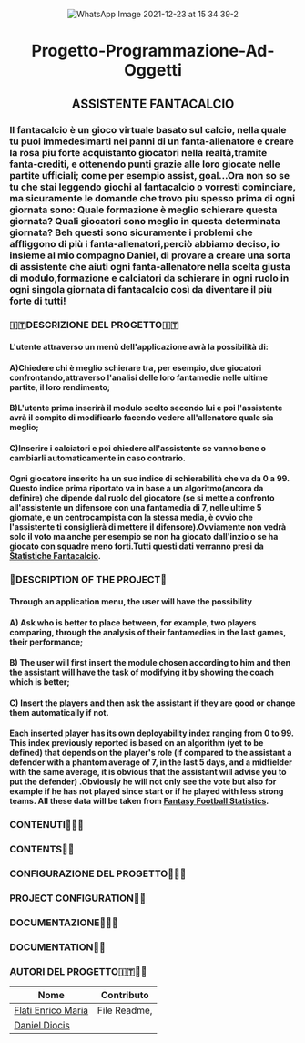 <div align="center">


![WhatsApp Image 2021-12-23 at 15 34 39-2](https://user-images.githubusercontent.com/92955826/147258306-3877f2b7-88c4-4a77-8c1e-5d16e4513a52.jpeg)


  
  
# Progetto-Programmazione-Ad-Oggetti
##                                                              ASSISTENTE FANTACALCIO

</div>

### Il fantacalcio è un gioco virtuale basato sul calcio, nella quale tu puoi immedesimarti nei panni di un fanta-allenatore e creare la rosa piu forte acquistanto giocatori nella realtà,tramite fanta-crediti, e ottenendo punti grazie alle loro giocate nelle partite ufficiali; come per esempio assist, goal...Ora non so se tu che stai leggendo giochi al fantacalcio o vorresti cominciare, ma sicuramente le domande che trovo piu spesso prima di ogni giornata sono: Quale formazione è meglio schierare questa giornata? Quali giocatori sono meglio in questa determinata giornata? Beh questi sono sicuramente i problemi che affliggono di più i fanta-allenatori,perciò abbiamo deciso, io insieme al mio compagno Daniel, di provare a creare una sorta di assistente che aiuti ogni fanta-allenatore nella scelta giusta di modulo,formazione e calciatori da schierare in ogni ruolo in ogni singola giornata di fantacalcio così da diventare il più forte di tutti!
###                                                         :it:DESCRIZIONE DEL PROGETTO:it:
#### L'utente attraverso un menù dell'applicazione avrà la possibilità di:
#### A)Chiedere chi è meglio schierare tra, per esempio, due giocatori confrontando,attraverso l'analisi delle loro fantamedie nelle ultime partite, il loro rendimento;
#### B)L'utente prima inserirà il modulo scelto secondo lui e poi l'assistente avrà il compito di modificarlo facendo vedere all'allenatore quale sia meglio;
#### C)Inserire i calciatori e poi chiedere all'assistente se vanno bene o cambiarli automaticamente in caso contrario.
#### Ogni giocatore inserito ha un suo indice di schierabilità che va da 0 a 99. Questo indice prima riportato va in base a un algoritmo(ancora da definire) che dipende dal ruolo del giocatore (se si mette a confronto all'assistente un difensore con una fantamedia di 7, nelle ultime 5 giornate, e un centrocampista con la stessa media, è ovvio che l'assistente ti consiglierà di mettere il difensore).Ovviamente non vedrà solo il voto ma anche per esempio se non ha giocato dall'inzio o se ha giocato con squadre meno forti.Tutti questi dati verranno presi da [Statistiche Fantacalcio](https://www.fantacalcio.it/statistiche-serie-a).

###                                                       :england:DESCRIPTION OF THE PROJECT:england:
#### Through an application menu, the user will have the possibility 
#### A) Ask who is better to place between, for example, two players comparing, through the analysis of their fantamedies in the last games, their performance;
#### B) The user will first insert the module chosen according to him and then the assistant will have the task of modifying it by showing the coach which is better;
#### C) Insert the players and then ask the assistant if they are good or change them automatically if not.
#### Each inserted player has its own deployability index ranging from 0 to 99. This index previously reported is based on an algorithm (yet to be defined) that depends on the player's role (if compared to the assistant a defender with a phantom average of 7, in the last 5 days, and a midfielder with the same average, it is obvious that the assistant will advise you to put the defender) .Obviously he will not only see the vote but also for example if he has not played since start or if he played with less strong teams. All these data will be taken from [Fantasy Football Statistics](https://www.fantacalcio.it/statistiche-serie-a).


###                                                        CONTENUTI:open_file_folder::it:
###                                                        CONTENTS:open_file_folder::england:
###                                                        CONFIGURAZIONE DEL PROGETTO:key::it:
###                                                        PROJECT CONFIGURATION:key::england:
###                                                        DOCUMENTAZIONE:open_book::it:
###                                                        DOCUMENTATION:open_book::england:
###                                                         AUTORI DEL PROGETTO:it::student:
Nome | Contributo
-- | :--:
[Flati Enrico Maria](https://github.com/EnricoMariaFLati) | File Readme,
[Daniel Diocis](https://github.com/Daniel-Diocis) | 
